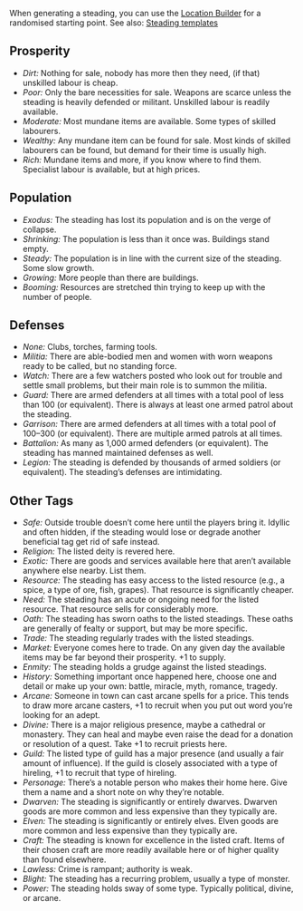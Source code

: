 When generating a steading, you can use the [Location Builder](Location%20Builder.md) for a randomised starting point. See also: [Steading templates](Steading%20templates.md)

## Prosperity

* *Dirt:* Nothing for sale, nobody has more then they need, (if that) unskilled labour is cheap.
* *Poor:* Only the bare necessities for sale. Weapons are scarce unless the steading is heavily defended or militant. Unskilled labour is readily available.
* *Moderate:* Most mundane items are available. Some types of skilled labourers.
* *Wealthy:* Any mundane item can be found for sale. Most kinds of skilled labourers can be found, but demand for their time is usually high.
* *Rich:* Mundane items and more, if you know where to find them. Specialist labour is available, but at high prices.

## Population

* *Exodus:* The steading has lost its population and is on the verge of collapse.
* *Shrinking:* The population is less than it once was. Buildings stand empty.
* *Steady:* The population is in line with the current size of the steading. Some slow growth.
* *Growing:* More people than there are buildings.
* *Booming:* Resources are stretched thin trying to keep up with the number of people.

## Defenses

* *None:* Clubs, torches, farming tools.
* *Militia:* There are able-bodied men and women with worn weapons ready to be called, but no standing force.
* *Watch:* There are a few watchers posted who look out for trouble and settle small problems, but their main role is to summon the militia.
* *Guard:* There are armed defenders at all times with a total pool of less than 100 (or equivalent). There is always at least one armed patrol about the steading.
* *Garrison:* There are armed defenders at all times with a total pool of 100–300 (or equivalent). There are multiple armed patrols at all times.
* *Battalion:* As many as 1,000 armed defenders (or equivalent). The steading has manned maintained defenses as well. 
* *Legion:* The steading is defended by thousands of armed soldiers (or equivalent). The steading’s defenses are intimidating.

## Other Tags

* *Safe:* Outside trouble doesn’t come here until the players bring it. Idyllic and often hidden, if the steading would lose or degrade another beneficial tag get rid of safe instead.
* *Religion:* The listed deity is revered here.
* *Exotic:* There are goods and services available here that aren’t available anywhere else nearby. List them.
* *Resource:* The steading has easy access to the listed resource (e.g., a spice, a type of ore, fish, grapes). That resource is significantly cheaper.
* *Need:* The steading has an acute or ongoing need for the listed resource. That resource sells for considerably more.
* *Oath:* The steading has sworn oaths to the listed steadings. These oaths are generally of fealty or support, but may be more specific.
* *Trade:* The steading regularly trades with the listed steadings.
* *Market:* Everyone comes here to trade. On any given day the available items may be far beyond their prosperity. +1 to supply. 
* *Enmity:* The steading holds a grudge against the listed steadings.
* *History:* Something important once happened here, choose one and detail or make up your own: battle, miracle, myth, romance, tragedy.
* *Arcane:* Someone in town can cast arcane spells for a price. This tends to draw more arcane casters, +1 to recruit when you put out word you’re looking for an adept.
* *Divine:* There is a major religious presence, maybe a cathedral or monastery. They can heal and maybe even raise the dead for a donation or resolution of a quest. Take +1 to recruit priests here.
* *Guild:* The listed type of guild has a major presence (and usually a fair amount of influence). If the guild is closely associated with a type of hireling, +1 to recruit that type of hireling.
* *Personage:* There’s a notable person who makes their home here. Give them a name and a short note on why they’re notable. 
* *Dwarven:* The steading is significantly or entirely dwarves. Dwarven goods are more common and less expensive than they typically are.
* *Elven:* The steading is significantly or entirely elves. Elven goods are more common and less expensive than they typically are.
* *Craft:* The steading is known for excellence in the listed craft. Items of their chosen craft are more readily available here or of higher quality than found elsewhere.
* *Lawless:* Crime is rampant; authority is weak.
* *Blight:* The steading has a recurring problem, usually a type of monster.
* *Power:* The steading holds sway of some type. Typically political, divine, or arcane.
